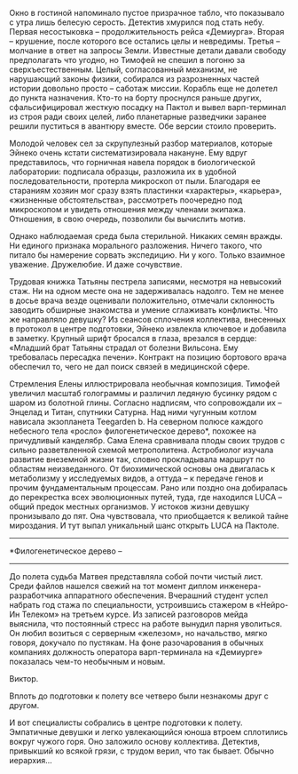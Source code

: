 Окно в гостиной напоминало пустое призрачное табло, что показывало с утра лишь белесую серость. Детектив хмурился под стать небу. Первая несостыковка – продолжительность рейса «Демиурга». Вторая – крушение, после которого все остались целы и невредимы. Третья – молчание в ответ на запросы Земли. Известные детали давали свободу предполагать что угодно, но Тимофей не спешил в погоню за сверхъестественным. Целый, согласованный механизм, не нарушающий законы физики, собирался из разрозненных частей истории довольно просто – саботаж миссии. Корабль еще не долетел до пункта назначения. Кто-то на борту проснулся раньше других, сфальсифицировал жесткую посадку на Пактол и вывел варп-терминал из строя ради своих целей, либо планетарные разведчики заранее решили пуститься в авантюру вместе. Обе версии стоило проверить.

Молодой человек сел за скрупулезный разбор материалов, которые Эйнеко очень кстати систематизировала накануне. Ему вдруг представилось, что горничная навела порядок в биологической лаборатории: подписала образцы, разложила их в удобной последовательности, протерла микроскоп от пыли. Благодаря ее стараниям хозяин мог сразу взять пластинки «характеры», «карьера», «жизненные обстоятельства», рассмотреть поочередно под микроскопом и увидеть отношения между членами экипажа. Отношения, в свою очередь, позволили бы вычислить мотив.

Однако наблюдаемая среда была стерильной. Никаких семян вражды. Ни единого признака морального разложения. Ничего такого, что питало бы намерение сорвать экспедицию. Ни у кого. Только взаимное уважение. Дружелюбие. И даже сочувствие. 

Трудовая книжка Татьяны пестрела записями, несмотря на невысокий стаж. Ни на одном месте она не задерживалась надолго. Тем не менее в досье врача везде оценивали положительно, отмечали склонность заводить обширные знакомства и умение сглаживать конфликты. Что же направляло девушку? Из сеансов сплочения коллектива, внесенных в протокол в центре подготовки, Эйнеко извлекла ключевое и добавила в заметку. Крупный шрифт бросался в глаза, врезался в сердце: «Младший брат Татьяны страдал от болезни Вильсона. Ему требовалась пересадка печени». Контракт на позицию бортового врача обеспечил то, чего не дал поиск связей в медицинской сфере.

Стремления Елены иллюстрировала необычная композиция. Тимофей увеличил масштаб голограммы и различил ледяную бусинку рядом с шаром из болотной глины. Согласно надписям, что сопровождали их – Энцелад и Титан, спутники Сатурна. Над ними чугунным котлом нависала экзопланета Teegarden b. На северном полюсе каждого небесного тела «росло» филогенетическое дерево\*, похожее на причудливый канделябр. Сама Елена сравнивала плоды своих трудов с сильно разветвленной схемой метрополитена. Астробиолог изучала развитие внеземной жизни так, словно прокладывала маршрут по областям неизведанного. От биохимической основы она двигалась к метаболизму у исследуемых видов, а оттуда – к передаче генов и прочим фундаментальным процессам. Рано или поздно она добиралась до перекрестка всех эволюционных путей, туда, где находился LUCA – общий предок местных организмов. У истоков жизни девушку пронизывало до пят. Она чувствовала, что приобщается к великой тайне мироздания. И тут выпал уникальный шанс открыть LUCA на Пактоле.

---
\*Филогенетическое дерево –

---

До полета судьба Матвея представляла собой почти чистый лист. Среди файлов нашелся свежий на тот момент диплом инженера-разработчика аппаратного обеспечения. Вчерашний студент успел набрать год стажа по специальности, устроившись стажером в «Нейро-Ин Телеком» на третьем курсе. Из записей разговоров мейда выяснила, что постоянный стресс на работе вынудил парня уволиться. Он любил возиться с серверным «железом», но начальство, мягко говоря, докучало по пустякам. На фоне разочарования в обычных компаниях должность оператора варп-терминала на «Демиурге» показалась чем-то необычным и новым.

Виктор.

Вплоть до подготовки к полету все четверо были незнакомы друг с другом.

И вот специалисты собрались в центре подготовки к полету. Эмпатичные девушки и легко увлекающийся юноша втроем сплотились вокруг чужого горя. Оно заложило основу коллектива. Детектив, привыкший ко всякой грязи, с трудом верил, что так бывает. Обычно иерархия...
